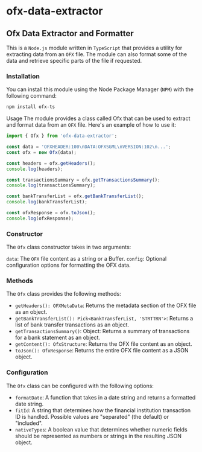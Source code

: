# ofx-data-extractor
## Ofx Data Extractor and Formatter
This is a `Node.js` module written in `TypeScript` that provides a utility for extracting data from an `OFX` file. The module can also format some of the data and retrieve specific parts of the file if requested.

### Installation
You can install this module using the Node Package Manager (`NPM`) with the following command:

```bash
npm install ofx-ts
```
Usage
The module provides a class called Ofx that can be used to extract and format data from an `OFX` file. Here's an example of how to use it:

```typescript
import { Ofx } from 'ofx-data-extractor';

const data = 'OFXHEADER:100\nDATA:OFXSGML\nVERSION:102\n...';
const ofx = new Ofx(data);

const headers = ofx.getHeaders();
console.log(headers);

const transactionsSummary = ofx.getTransactionsSummary();
console.log(transactionsSummary);

const bankTransferList = ofx.getBankTransferList();
console.log(bankTransferList);

const ofxResponse = ofx.toJson();
console.log(ofxResponse);
```
### Constructor
The `Ofx` class constructor takes in two arguments:

`data`: The `OFX` file content as a string or a Buffer.
`config`: Optional configuration options for formatting the OFX data.
### Methods
The `Ofx` class provides the following methods:

- `getHeaders(): OFXMetaData`: Returns the metadata section of the OFX file as an object.
- `getBankTransferList(): Pick<BankTransferList, 'STRTTRN'>`: Returns a list of bank transfer transactions as an object.
- `getTransactionsSummary()`: Object: Returns a summary of transactions for a bank statement as an object.
- `getContent(): OfxStructure`: Returns the OFX file content as an object.
- `toJson(): OfxResponse`: Returns the entire OFX file content as a JSON object.

### Configuration
The `Ofx` class can be configured with the following options:

- `formatDate`: A function that takes in a date string and returns a formatted date string.
- `fitId`: A string that determines how the financial institution transaction ID is handled. Possible values are "separated" (the default) or "included".
- `nativeTypes`: A boolean value that determines whether numeric fields should be represented as numbers or strings in the resulting JSON object.
